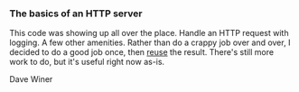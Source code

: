 ### The basics of an HTTP server

This code was showing up all over the place. Handle an HTTP request with logging. A few other amenities. Rather than do a crappy job over and over, I decided to do a good job once,  then <a href="https://www.npmjs.com/package/davehttp">reuse</a> the result. There's still more work to do, but it's useful right now as-is.

Dave Winer

